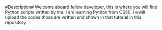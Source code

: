 #Description#
Welcome aboard fellow developer, this is where you will find Python scripts written by me. I am learning Python from CS50. I wwill upload the codes those are written and shown in that tutorial in this repository.
